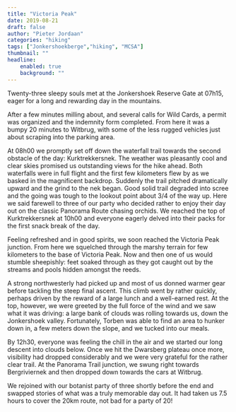 ```yaml
---
title: "Victoria Peak"
date: 2019-08-21
draft: false
author: "Pieter Jordaan"
categories: "hiking"
tags: ["Jonkershoekberge","hiking", "MCSA"]
thumbnail: ""
headline:
    enabled: true
    background: ""
---
```


Twenty-three sleepy souls met at the Jonkershoek Reserve Gate at 07h15, eager for a long and rewarding day in the mountains.

<!--more-->

After a few minutes milling about, and several calls for Wild Cards, a permit was organized and the indemnity form completed. From here it was a bumpy 20 minutes to Witbrug, with some of the less rugged vehicles just about scraping into the parking area.

At 08h00 we promptly set off down the waterfall trail towards the second obstacle of the day: Kurktrekkersnek. The weather was pleasantly cool and clear skies promised us outstanding views for the hike ahead. Both waterfalls were in full flight and the first few kilometers flew by as we basked in the magnificent backdrop. Suddenly the trail pitched dramatically upward and the grind to the nek began. Good solid trail degraded into scree and the going was tough to the lookout point about 3/4 of the way up. Here we said farewell to three of our party who decided rather to enjoy their day out on the classic Panorama Route chasing orchids. We reached the top of Kurktrekkersnek at 10h00 and everyone eagerly delved into their packs for the first snack break of the day.

Feeling refreshed and in good spirits, we soon reached the Victoria Peak junction. From here we squelched through the marshy terrain for few kilometers to the base of Victoria Peak. Now and then one of us would stumble sheepishly: feet soaked through as they got caught out by the streams and pools hidden amongst the reeds.

A strong northwesterly had picked up and most of us donned warmer gear before tackling the steep final ascent. This climb went by rather quickly, perhaps driven by the reward of a large lunch and a well-earned rest. At the top, however, we were greeted by the full force of the wind and we saw what it was driving: a large bank of clouds was rolling towards us, down the Jonkershoek valley. Fortunately, Torben was able to find an area to hunker down in, a few meters down the slope, and we tucked into our meals.

By 12h30, everyone was feeling the chill in the air and we started our long descent into clouds below. Once we hit the Dwarsberg plateau once more, visibility had dropped considerably and we were very grateful for the rather clear trail. At the Panorama Trail junction, we swung right towards Bergriviernek and then dropped down towards the cars at Witbrug.

We rejoined with our botanist party of three shortly before the end and swapped stories of what was a truly memorable day out. It had taken us 7.5 hours to cover the 20km route, not bad for a party of 20!
